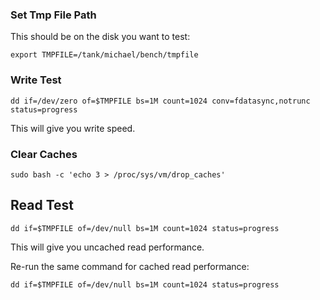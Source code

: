 ### Set Tmp File Path

This should be on the disk you want to test:

    export TMPFILE=/tank/michael/bench/tmpfile


### Write Test

    dd if=/dev/zero of=$TMPFILE bs=1M count=1024 conv=fdatasync,notrunc status=progress

This will give you write speed.


### Clear Caches

    sudo bash -c 'echo 3 > /proc/sys/vm/drop_caches'


## Read Test

    dd if=$TMPFILE of=/dev/null bs=1M count=1024 status=progress

This will give you uncached read performance.

Re-run the same command for cached read performance:

    dd if=$TMPFILE of=/dev/null bs=1M count=1024 status=progress
